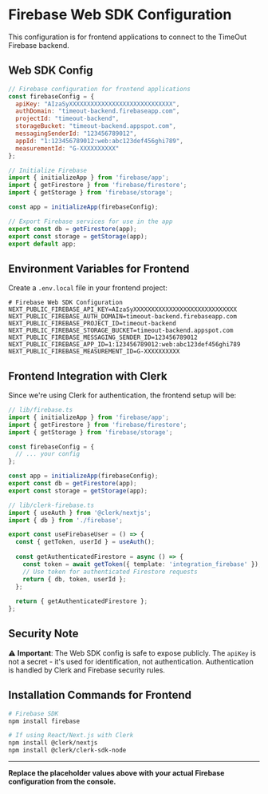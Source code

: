 # Firebase Web SDK Configuration

This configuration is for frontend applications to connect to the TimeOut Firebase backend.

## Web SDK Config

```javascript
// Firebase configuration for frontend applications
const firebaseConfig = {
  apiKey: "AIzaSyXXXXXXXXXXXXXXXXXXXXXXXXXXXXX",
  authDomain: "timeout-backend.firebaseapp.com", 
  projectId: "timeout-backend",
  storageBucket: "timeout-backend.appspot.com",
  messagingSenderId: "123456789012",
  appId: "1:123456789012:web:abc123def456ghi789",
  measurementId: "G-XXXXXXXXXX"
};

// Initialize Firebase
import { initializeApp } from 'firebase/app';
import { getFirestore } from 'firebase/firestore';
import { getStorage } from 'firebase/storage';

const app = initializeApp(firebaseConfig);

// Export Firebase services for use in the app
export const db = getFirestore(app);
export const storage = getStorage(app);
export default app;
```

## Environment Variables for Frontend

Create a `.env.local` file in your frontend project:

```env
# Firebase Web SDK Configuration
NEXT_PUBLIC_FIREBASE_API_KEY=AIzaSyXXXXXXXXXXXXXXXXXXXXXXXXXXXXX
NEXT_PUBLIC_FIREBASE_AUTH_DOMAIN=timeout-backend.firebaseapp.com
NEXT_PUBLIC_FIREBASE_PROJECT_ID=timeout-backend
NEXT_PUBLIC_FIREBASE_STORAGE_BUCKET=timeout-backend.appspot.com
NEXT_PUBLIC_FIREBASE_MESSAGING_SENDER_ID=123456789012
NEXT_PUBLIC_FIREBASE_APP_ID=1:123456789012:web:abc123def456ghi789
NEXT_PUBLIC_FIREBASE_MEASUREMENT_ID=G-XXXXXXXXXX
```

## Frontend Integration with Clerk

Since we're using Clerk for authentication, the frontend setup will be:

```typescript
// lib/firebase.ts
import { initializeApp } from 'firebase/app';
import { getFirestore } from 'firebase/firestore';
import { getStorage } from 'firebase/storage';

const firebaseConfig = {
  // ... your config
};

const app = initializeApp(firebaseConfig);
export const db = getFirestore(app);
export const storage = getStorage(app);

// lib/clerk-firebase.ts
import { useAuth } from '@clerk/nextjs';
import { db } from './firebase';

export const useFirebaseUser = () => {
  const { getToken, userId } = useAuth();
  
  const getAuthenticatedFirestore = async () => {
    const token = await getToken({ template: 'integration_firebase' });
    // Use token for authenticated Firestore requests
    return { db, token, userId };
  };
  
  return { getAuthenticatedFirestore };
};
```

## Security Note

⚠️ **Important**: The Web SDK config is safe to expose publicly. The `apiKey` is not a secret - it's used for identification, not authentication. Authentication is handled by Clerk and Firebase security rules.

## Installation Commands for Frontend

```bash
# Firebase SDK
npm install firebase

# If using React/Next.js with Clerk
npm install @clerk/nextjs
npm install @clerk/clerk-sdk-node
```

---

**Replace the placeholder values above with your actual Firebase configuration from the console.**

